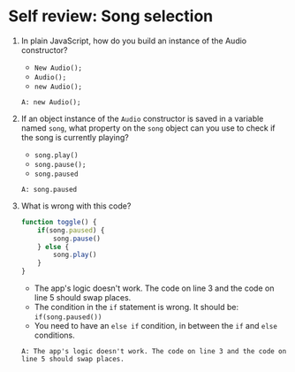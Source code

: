 # Self review: Song selection

1. In plain JavaScript, how do you build an instance of the Audio constructor?
    - `New Audio();`
    - `Audio();`
    - `new Audio();`
    ```
    A: new Audio();
    ```

2. If an object instance of the `Audio` constructor is saved in a variable named `song`, what property on the `song` object can you use to check if the song is currently playing?
    - `song.play()`
    - `song.pause();`
    - `song.paused`
    ```
    A: song.paused
    ```

3. What is wrong with this code?
    ```jsx
    function toggle() {
        if(song.paused) {
            song.pause()
        } else {
            song.play()
        }
    }
    ```
    - The app's logic doesn't work. The code on line 3 and the code on line 5 should swap places.
    - The condition in the `if` statement is wrong. It should be: `if(song.paused())`
    - You need to have an `else if` condition, in between the `if` and `else` conditions.
    ```
    A: The app's logic doesn't work. The code on line 3 and the code on line 5 should swap places.
    ```